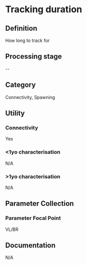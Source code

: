 # Tracking duration
<!-- 
{: .no_toc .text-delta }
* TOC
{:toc} -->

## Definition

How long to track for

## Processing stage

-- 

## Category

Connectivity, Spawning

## Utility 
### Connectivity

Yes

### <1yo characterisation

N/A 

### >1yo characterisation

N/A

## Parameter Collection
### Parameter Focal Point

VL/BR

## Documentation

N/A
